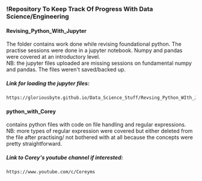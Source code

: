 ### !Repository To Keep Track Of Progress With Data Science/Engineering

#### Revising_Python_With_Jupyter
The folder contains work done while revising foundational python. The practise
sessions were done in a jupyter notebook. Numpy and pandas were covered at an 
introductory level.</br>
NB: the jupyter files uploaded are missing sessions on fundamental numpy and pandas.
The files weren't saved/backed up.

##### Link for loading the jupyter files:
```diff
https://gloriousbyte.github.io/Data_Science_Stuff/Revsing_Python_WIth_Jupyter/
```

#### python_with_Corey
contains python files with code on file handling and regular expressions.
</br>
NB: more types of regular expression were covered but either deleted from the
file after practising/ not bothered with at all because the concepts were pretty
straightforward.

##### Link to Corey's youtube channel if interested:
```diff
https://www.youtube.com/c/Coreyms
```

